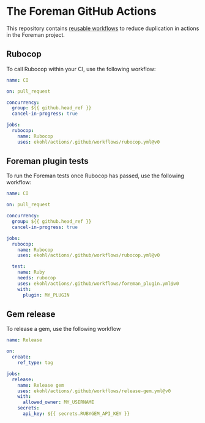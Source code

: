 # The Foreman GitHub Actions

This repository contains [reusable workflows](https://docs.github.com/en/actions/learn-github-actions/reusing-workflows)
to reduce duplication in actions in the Foreman project.

## Rubocop

To call Rubocop within your CI, use the following workflow:

```yaml
name: CI

on: pull_request

concurrency:
  group: ${{ github.head_ref }}
  cancel-in-progress: true

jobs:
  rubocop:
    name: Rubocop
    uses: ekohl/actions/.github/workflows/rubocop.yml@v0
```

## Foreman plugin tests

To run the Foreman tests once Rubocop has passed, use the following workflow:

```yaml
name: CI

on: pull_request

concurrency:
  group: ${{ github.head_ref }}
  cancel-in-progress: true

jobs:
  rubocop:
    name: Rubocop
    uses: ekohl/actions/.github/workflows/rubocop.yml@v0

  test:
    name: Ruby
    needs: rubocop
    uses: ekohl/actions/.github/workflows/foreman_plugin.yml@v0
    with:
      plugin: MY_PLUGIN
```

## Gem release

To release a gem, use the following workflow

```yaml
name: Release

on:
  create:
    ref_type: tag

jobs:
  release:
    name: Release gem
    uses: ekohl/actions/.github/workflows/release-gem.yml@v0
    with:
      allowed_owner: MY_USERNAME
    secrets:
      api_key: ${{ secrets.RUBYGEM_API_KEY }}
```
